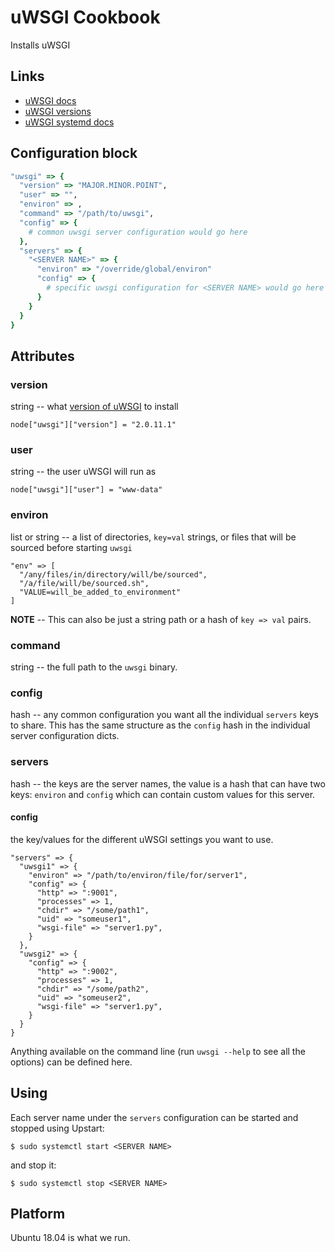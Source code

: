 # uWSGI Cookbook

Installs uWSGI

## Links

* [uWSGI docs](https://uwsgi-docs.readthedocs.io/en/latest/)
* [uWSGI versions](https://uwsgi-docs.readthedocs.io/en/latest/index.html#stable-releases)
* [uWSGI systemd docs](https://uwsgi-docs.readthedocs.io/en/latest/Systemd.html)


## Configuration block

```ruby
"uwsgi" => {
  "version" => "MAJOR.MINOR.POINT",
  "user" => "",
  "environ" => ,
  "command" => "/path/to/uwsgi",
  "config" => {
    # common uwsgi server configuration would go here
  },
  "servers" => {
    "<SERVER NAME>" => {
      "environ" => "/override/global/environ"
      "config" => {
        # specific uwsgi configuration for <SERVER NAME> would go here
      }
    }
  }
}
```

## Attributes


### version

string -- what [version of uWSGI](https://uwsgi-docs.readthedocs.io/en/latest/index.html#stable-releases) to install

    node["uwsgi"]["version"] = "2.0.11.1"


### user

string -- the user uWSGI will run as

    node["uwsgi"]["user"] = "www-data"


### environ

list or string -- a list of directories, `key=val` strings, or files that will be sourced before starting `uwsgi`

    "env" => [
      "/any/files/in/directory/will/be/sourced",
      "/a/file/will/be/sourced.sh",
      "VALUE=will_be_added_to_environment"
    ]

__NOTE__ -- This can also be just a string path or a hash of `key => val` pairs.


### command

string -- the full path to the `uwsgi` binary.


### config

hash -- any common configuration you want all the individual `servers` keys to share. This has the same structure as the `config` hash in the individual server configuration dicts.


### servers

hash -- the keys are the server names, the value is a hash that can have two keys: `environ` and `config` which can contain custom values for this server.


#### config

the key/values for the different uWSGI settings you want to use.

    "servers" => {
      "uwsgi1" => {
        "environ" => "/path/to/environ/file/for/server1",
        "config" => {
          "http" => ":9001",
          "processes" => 1,
          "chdir" => "/some/path1",
          "uid" => "someuser1",
          "wsgi-file" => "server1.py",
        }
      },
      "uwsgi2" => {
        "config" => {
          "http" => ":9002",
          "processes" => 1,
          "chdir" => "/some/path2",
          "uid" => "someuser2",
          "wsgi-file" => "server1.py",
        }
      }
    }

Anything available on the command line (run `uwsgi --help` to see all the options) can be defined here.


## Using 

Each server name under the `servers` configuration can be started and stopped using Upstart:

    $ sudo systemctl start <SERVER NAME>

and stop it:

    $ sudo systemctl stop <SERVER NAME>


## Platform

Ubuntu 18.04 is what we run.


